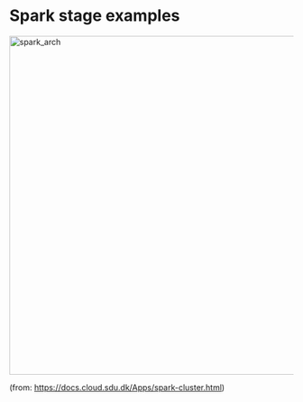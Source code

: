 # Spark stage examples

<img src="https://user-images.githubusercontent.com/16873751/108278106-63669180-712f-11eb-8dbd-9870418b0498.png" alt="spark_arch" width="600"/>   

(from: https://docs.cloud.sdu.dk/Apps/spark-cluster.html)
<br/>


